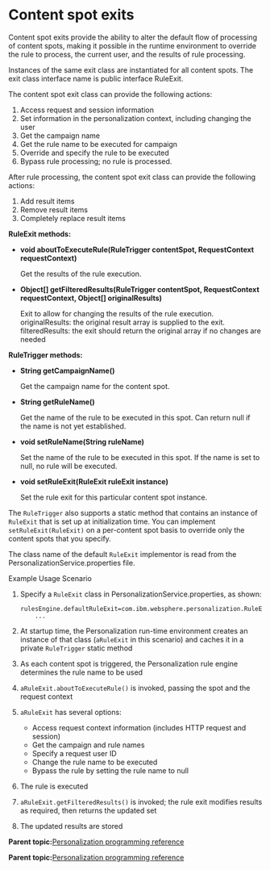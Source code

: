 # Content spot exits

Content spot exits provide the ability to alter the default flow of processing of content spots, making it possible in the runtime environment to override the rule to process, the current user, and the results of rule processing.

Instances of the same exit class are instantiated for all content spots. The exit class interface name is public interface RuleExit.

The content spot exit class can provide the following actions:

1.  Access request and session information
2.  Set information in the personalization context, including changing the user
3.  Get the campaign name
4.  Get the rule name to be executed for campaign
5.  Override and specify the rule to be executed
6.  Bypass rule processing; no rule is processed.

After rule processing, the content spot exit class can provide the following actions:

1.  Add result items
2.  Remove result items
3.  Completely replace result items

**RuleExit methods:**

-   **void aboutToExecuteRule\(RuleTrigger contentSpot, RequestContext requestContext\)**

    Get the results of the rule execution.

-   **Object\[\] getFilteredResults\(RuleTrigger contentSpot, RequestContext requestContext, Object\[\] originalResults\)**

    Exit to allow for changing the results of the rule execution. originalResults: the original result array is supplied to the exit. filteredResults: the exit should return the original array if no changes are needed


**RuleTrigger methods:**

-   **String getCampaignName\(\)**

    Get the campaign name for the content spot.

-   **String getRuleName\(\)**

    Get the name of the rule to be executed in this spot. Can return null if the name is not yet established.

-   **void setRuleName\(String ruleName\)**

    Set the name of the rule to be executed in this spot. If the name is set to null, no rule will be executed.

-   **void setRuleExit\(RuleExit ruleExit instance\)**

    Set the rule exit for this particular content spot instance.


The `RuleTrigger` also supports a static method that contains an instance of `RuleExit` that is set up at initialization time. You can implement `setRuleExit(RuleExit)` on a per-content spot basis to override only the content spots that you specify.

The class name of the default `RuleExit` implementor is read from the PersonalizationService.properties file.

Example Usage Scenario

1.  Specify a `RuleExit` class in PersonalizationService.properties, as shown:

    ```
    rulesEngine.defaultRuleExit=com.ibm.websphere.personalization.RuleExitSample
    	...
    ```

2.  At startup time, the Personalization run-time environment creates an instance of that class \(`aRuleExit` in this scenario\) and caches it in a private `RuleTrigger` static method
3.  As each content spot is triggered, the Personalization rule engine determines the rule name to be used
4.  `aRuleExit.aboutToExecuteRule()` is invoked, passing the spot and the request context
5.  `aRuleExit` has several options:
    -   Access request context information \(includes HTTP request and session\)
    -   Get the campaign and rule names
    -   Specify a request user ID
    -   Change the rule name to be executed
    -   Bypass the rule by setting the rule name to null
6.  The rule is executed
7.  `aRuleExit.getFilteredResults()` is invoked; the rule exit modifies results as required, then returns the updated set
8.  The updated results are stored

**Parent topic:**[Personalization programming reference](../pzn/pzn_programming_reference.md)

**Parent topic:**[Personalization programming reference](../pzn/pzn_programming_reference.md)

